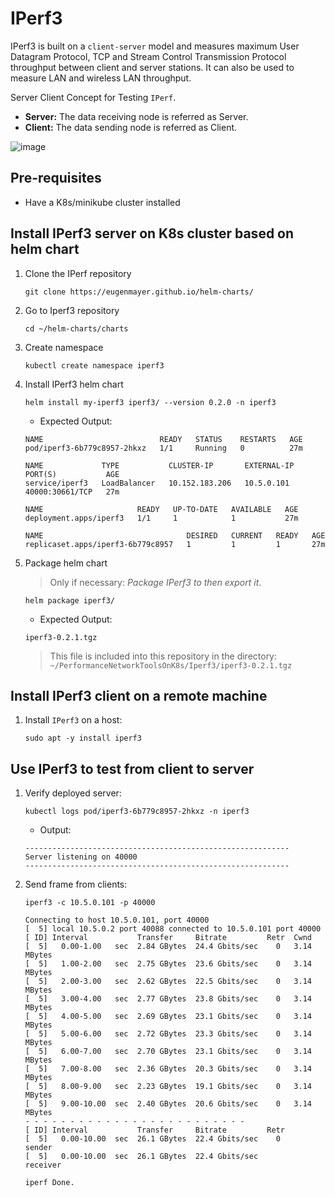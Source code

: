 # IPerf3

IPerf3 is built on a `client-server` model and measures maximum User Datagram Protocol, TCP and Stream Control Transmission Protocol throughput between client and server stations. It can also be used to measure LAN and wireless LAN throughput.

Server Client Concept for Testing `IPerf`.

- **Server:** The data receiving node is referred as Server.
- **Client:** The data sending node is referred as Client.

![image](https://user-images.githubusercontent.com/6643905/214623102-f2a7ed12-e602-4f6a-a9fc-afc49f7b6ef9.png)

## Pre-requisites

- Have a K8s/minikube cluster installed

## Install IPerf3 server on K8s cluster based on helm chart

1. Clone the IPerf repository

   ```console
   git clone https://eugenmayer.github.io/helm-charts/
   ```

2. Go to Iperf3 repository

   ```console
   cd ~/helm-charts/charts
   ```

3. Create namespace

   ```console
   kubectl create namespace iperf3
   ```

4. Install IPerf3 helm chart

   ```console
   helm install my-iperf3 iperf3/ --version 0.2.0 -n iperf3
   ```

    - Expected Output:

    ```console
    NAME                          READY   STATUS    RESTARTS   AGE
    pod/iperf3-6b779c8957-2hkxz   1/1     Running   0          27m

    NAME             TYPE           CLUSTER-IP       EXTERNAL-IP   PORT(S)           AGE
    service/iperf3   LoadBalancer   10.152.183.206   10.5.0.101    40000:30661/TCP   27m

    NAME                     READY   UP-TO-DATE   AVAILABLE   AGE
    deployment.apps/iperf3   1/1     1            1           27m

    NAME                                DESIRED   CURRENT   READY   AGE
    replicaset.apps/iperf3-6b779c8957   1         1         1       27m
    ```

5. Package helm chart

    > Only if necessary: *Package IPerf3 to then export it*.

   ```console
   helm package iperf3/
   ```

    - Expected Output:

    ```console
    iperf3-0.2.1.tgz
    ```

    > This file is included into this repository in the directory: `~/PerformanceNetworkToolsOnK8s/Iperf3/iperf3-0.2.1.tgz`

## Install IPerf3 client on a remote machine

1. Install `IPerf3` on a host:

   ```console
   sudo apt -y install iperf3
   ```

## Use IPerf3 to test from client to server

1. Verify deployed server:

   ```console
   kubectl logs pod/iperf3-6b779c8957-2hkxz -n iperf3
   ```

   - Output:

   ```console
   -----------------------------------------------------------
   Server listening on 40000
   -----------------------------------------------------------
   ```

2. Send frame from clients:

   ```console
   iperf3 -c 10.5.0.101 -p 40000
   ```

   ```console
   Connecting to host 10.5.0.101, port 40000
   [  5] local 10.5.0.2 port 40088 connected to 10.5.0.101 port 40000
   [ ID] Interval           Transfer     Bitrate         Retr  Cwnd
   [  5]   0.00-1.00   sec  2.84 GBytes  24.4 Gbits/sec    0   3.14 MBytes
   [  5]   1.00-2.00   sec  2.75 GBytes  23.6 Gbits/sec    0   3.14 MBytes
   [  5]   2.00-3.00   sec  2.62 GBytes  22.5 Gbits/sec    0   3.14 MBytes
   [  5]   3.00-4.00   sec  2.77 GBytes  23.8 Gbits/sec    0   3.14 MBytes
   [  5]   4.00-5.00   sec  2.69 GBytes  23.1 Gbits/sec    0   3.14 MBytes
   [  5]   5.00-6.00   sec  2.72 GBytes  23.3 Gbits/sec    0   3.14 MBytes
   [  5]   6.00-7.00   sec  2.70 GBytes  23.1 Gbits/sec    0   3.14 MBytes
   [  5]   7.00-8.00   sec  2.36 GBytes  20.3 Gbits/sec    0   3.14 MBytes
   [  5]   8.00-9.00   sec  2.23 GBytes  19.1 Gbits/sec    0   3.14 MBytes
   [  5]   9.00-10.00  sec  2.40 GBytes  20.6 Gbits/sec    0   3.14 MBytes
   - - - - - - - - - - - - - - - - - - - - - - - - -
   [ ID] Interval           Transfer     Bitrate         Retr
   [  5]   0.00-10.00  sec  26.1 GBytes  22.4 Gbits/sec    0             sender
   [  5]   0.00-10.00  sec  26.1 GBytes  22.4 Gbits/sec                  receiver

   iperf Done.
   ```
